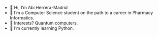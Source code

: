 - 👋 Hi, I’m Abi Herrera-Madrid
- 👀 I’m a Computer Science student on the path to a career in Pharmacy Informatics.
- 🧠 Interests? Quantum computers. 
- 🌱 I’m currently learning Python.

<!---
Abiannmadrid/Abiannmadrid is a ✨ special ✨ repository because its `README.md` (this file) appears on your GitHub profile.
You can click the Preview link to take a look at your changes.
--->
